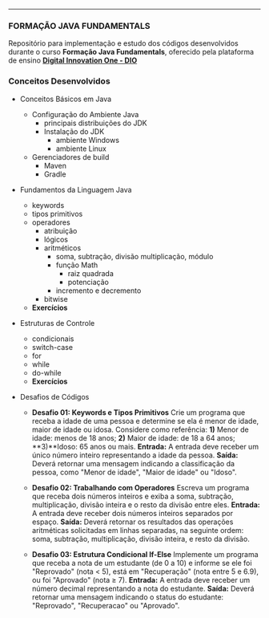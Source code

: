 <hr>

### FORMAÇÃO JAVA FUNDAMENTALS

Repositório para implementação e estudo dos códigos desenvolvidos durante o curso **Formação Java Fundamentals**, oferecido pela plataforma de ensino [**Digital Innovation One - DIO**](https://www.dio.me)

### Conceitos Desenvolvidos

- Conceitos Básicos em Java
    - Configuração do Ambiente Java
        - principais distribuições do JDK
        - Instalação do JDK
            - ambiente Windows
            - ambiente Linux
    - Gerenciadores de build
        - Maven
        - Gradle
- Fundamentos da Linguagem Java
    - keywords
    - tipos primitivos
    - operadores
        - atribuição
        - lógicos
        - aritméticos
            - soma, subtração, divisão multiplicação, módulo
            - função Math
                - raiz quadrada
                - potenciação
            - incremento e decremento
        - bitwise
    - **Exercícios**
- Estruturas de Controle
    - condicionais
    - switch-case
    - for
    - while
    - do-while
    - **Exercícios**

- Desafios de Códigos
    - **Desafio 01: Keywords e Tipos Primitivos** Crie um programa que receba a idade de uma pessoa e determine se ela é menor de idade, maior de idade ou idosa. Considere como referência: **1)** Menor de idade: menos de 18 anos; **2)** Maior de idade: de 18 a 64 anos; **3)**Idoso: 65 anos ou mais. **Entrada:** A entrada deve receber um único número inteiro representando a idade da pessoa. **Saída:** Deverá retornar uma mensagem indicando a classificação da pessoa, como "Menor de idade", "Maior de idade" ou "Idoso".

    - **Desafio 02: Trabalhando com Operadores** Escreva um programa que receba dois números inteiros e exiba a soma, subtração, multiplicação, divisão inteira e o resto da divisão entre eles. **Entrada:** A entrada deve receber dois números inteiros separados por espaço. **Saída:** Deverá retornar os resultados das operações aritméticas solicitadas em linhas separadas, na seguinte ordem: soma, subtração, multiplicação, divisão inteira, e resto da divisão.

    - **Desafio 03: Estrutura Condicional If-Else** Implemente um programa que receba a nota de um estudante (de 0 a 10) e informe se ele foi "Reprovado" (nota < 5), está em "Recuperação" (nota entre 5 e 6.9), ou foi "Aprovado" (nota ≥ 7). **Entrada:** A entrada deve receber um número decimal representando a nota do estudante. **Saída:** Deverá retornar uma mensagem indicando o status do estudante: "Reprovado", "Recuperacao" ou "Aprovado".
